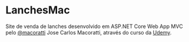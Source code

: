 # LanchesMac

Site de venda de lanches desenvolvido em ASP.NET Core Web App MVC pelo [@macoratti](https://github.com/macoratti) Jose Carlos Macoratti, através do curso da [Udemy](https://www.udemy.com/share/101Fwy3@FRf7S4plRZ90iTMya12Vy0Oc9SFqz9Am1uSVoqt7pNRZtrzL03oxWLPLdW2iWZu7/).
